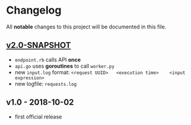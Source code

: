# Changelog
All **notable** changes to this project will be documented in this file.

## [v2.0-SNAPSHOT]
- `endpoint.rb` calls API **once**
- `api.go` uses **goroutines** to call `worker.py`
- new `input.log` format: `<request UUID>	<execution time>	<input expression>`
- new logfile: `requests.log`

##  v1.0 - 2018-10-02
- first official release


[v2.0-SNAPSHOT]: https://github.com/mrl5/polyglot-task/compare/v1.0...develop
